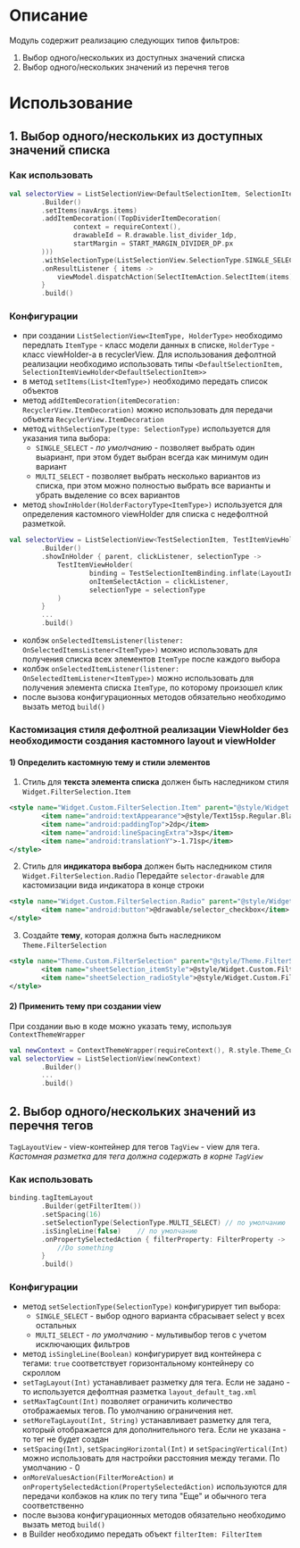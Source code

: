 # Описание

Модуль содержит реализацию следующих типов фильтров:

1. Выбор одного/нескольких из доступных значений списка
2. Выбор одного/нескольких значений из перечня тегов

# Использование

## 1. Выбор одного/нескольких из доступных значений списка

### Как использовать
``` kotlin
val selectorView = ListSelectionView<DefaultSelectionItem, SelectionItemViewHolder<DefaultSelectionItem>>(context)
        .Builder()
        .setItems(navArgs.items)
        .addItemDecoration((TopDividerItemDecoration(
                context = requireContext(),
                drawableId = R.drawable.list_divider_1dp,
                startMargin = START_MARGIN_DIVIDER_DP.px
        )))
        .withSelectionType(ListSelectionView.SelectionType.SINGLE_SELECT)
        .onResultListener { items ->
            viewModel.dispatchAction(SelectItemAction.SelectItem(items)) 
        }
        .build()
```
### Конфигурации
* при создании `ListSelectionView<ItemType, HolderType>` необходимо передлать `ItemType` - класс модели данных в списке, `HolderType` - класс viewHolder-а в recyclerView.
Для использования дефолтной реализации необходимо использовать типы `<DefaultSelectionItem, SelectionItemViewHolder<DefaultSelectionItem>>`
* в метод `setItems(List<ItemType>)` необходимо передать список объектов
* метод `addItemDecoration(itemDecoration: RecyclerView.ItemDecoration)` можно использовать для передачи объекта `RecyclerView.ItemDecoration`
* метод `withSelectionType(type: SelectionType)` используется для указания типа выбора:
  * `SINGLE_SELECT` - <em>по умолчанию</em> - позволяет выбрать один выариант, при этом будет выбран всегда как минимум один вариант
  * `MULTI_SELECT` - позволяет выбрать несколько вариантов из списка, при этом можно полностью выбрать все варианты и убрать выделение со всех вариантов
* метод `showInHolder(HolderFactoryType<ItemType>)` используется для определения кастомного viewHolder для списка с недефолтной разметкой.
``` kotlin
val selectorView = ListSelectionView<TestSelectionItem, TestItemViewHolder>(context)
        .Builder()
        .showInHolder { parent, clickListener, selectionType ->
            TestItemViewHolder(
                    binding = TestSelectionItemBinding.inflate(LayoutInflater.from(parent.context), parent, false),
                    onItemSelectAction = clickListener,
                    selectionType = selectionType
            )
        }
        ...
        .build()
```
* колбэк `onSelectedItemsListener(listener: OnSelectedItemsListener<ItemType>)` можно использовать для получения списка всех элементов `ItemType` после каждого выбора
* колбэк `onSelectedItemListener(listener: OnSelectedItemListener<ItemType>)` можно использовать для получения элемента списка `ItemType`, по которому произошел клик
* после вызова конфигурационных методов обязательно необходимо вызать метод `build()`

### Кастомизация стиля дефолтной реализации ViewHolder без необходимости создания кастомного layout и viewHolder

#### 1) Определить кастомную тему и стили элементов
1. Стиль для **текста элемента списка** должен быть наследником стиля `Widget.FilterSelection.Item`
``` xml
<style name="Widget.Custom.FilterSelection.Item" parent="@style/Widget.FilterSelection.Item">
        <item name="android:textAppearance">@style/Text15sp.Regular.Black</item>
        <item name="android:paddingTop">2dp</item>
        <item name="android:lineSpacingExtra">3sp</item>
        <item name="android:translationY">-1.71sp</item>
</style>
```
2. Стиль для **индикатора выбора** должен быть наследником стиля `Widget.FilterSelection.Radio`
Передайте `selector-drawable` для кастомизации вида индикатора в конце строки
``` xml
<style name="Widget.Custom.FilterSelection.Radio" parent="@style/Widget.FilterSelection.Radio">
        <item name="android:button">@drawable/selector_checkbox</item>
</style>
```
3. Создайте **тему**, которая должна быть наследником `Theme.FilterSelection`
``` xml
<style name="Theme.Custom.FilterSelection" parent="@style/Theme.FilterSelection">
        <item name="sheetSelection_itemStyle">@style/Widget.Custom.FilterSelection.Item</item>
        <item name="sheetSelection_radioStyle">@style/Widget.Custom.FilterSelection.Radio</item>
</style>
```
#### 2) Применить тему при создании view
При создании вью в коде можно указать тему, используя `ContextThemeWrapper`
``` kotlin
val newContext = ContextThemeWrapper(requireContext(), R.style.Theme_Custom_FilterSelection)
val selectorView = ListSelectionView(newContext)
        .Builder()
        ...
        .build()
```

## 2. Выбор одного/нескольких значений из перечня тегов

`TagLayoutView` - view-контейнер для тегов
`TagView` - view для тега. <em>Кастомная разметка для тега должна содержать в корне `TagView`</em>

### Как использовать
``` kotlin
binding.tagItemLayout
        .Builder(getFilterItem())
        .setSpacing(16)
        .setSelectionType(SelectionType.MULTI_SELECT) // по умолчанию
        .isSingleLine(false)    // по умолчанию
        .onPropertySelectedAction { filterProperty: FilterProperty ->
            //Do something
        }
        .build()
```
### Конфигурации
* метод `setSelectionType(SelectionType)` конфигурирует тип выбора:
  * `SINGLE_SELECT`  - выбор одного варианта сбрасывает select у всех остальных
  * `MULTI_SELECT` - <em>по умолчанию</em> - мультивыбор тегов с учетом исключающих фильтров
* метод `isSingleLine(Boolean)` конфигурирует вид контейнера с тегами: `true` соответствует горизонтальному контейнеру со скроллом
* `setTagLayout(Int)` устанавливает разметку для тега. Если не задано - то используется дефолтная разметка `layout_default_tag.xml`
* `setMaxTagCount(Int)` позволяет ограничить количество отображаемых тегов. По умолчанию ограничения нет.
* `setMoreTagLayout(Int, String)` устанавливает разметку для тега, который отображается для дополнительного тега. Если не указана - то тег не будет создан
* `setSpacing(Int)`, `setSpacingHorizontal(Int)` и `setSpacingVertical(Int)` можно использовать для настройки расстояния между тегами. По умолчанию - 0
* `onMoreValuesAction(FilterMoreAction)` и `onPropertySelectedAction(PropertySelectedAction)` используются для передачи колбэков на клик по тегу типа "Еще" и обычного тега соответственно
* после вызова конфигурационных методов обязательно необходимо вызать метод `build()`
* в Builder необходимо передать объект `filterItem: FilterItem`
